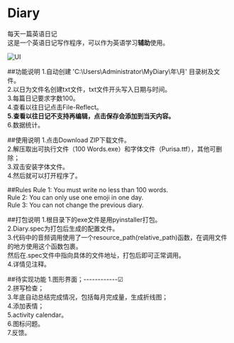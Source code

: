 # Diary
每天一篇英语日记<br>
这是一个英语日记写作程序，可以作为英语学习<b>辅助</b>使用。

![UI](https://raw.github.com/lihui/100Words/master/resources/me.jpg)

##功能说明
1.自动创建 'C:\Users\Administrator\MyDiary\年\月\' 目录树及文件。<br>
2.以日为文件名创建txt文件，txt文件开头写入日期与时间。<br>
3.每篇日记要求字数100。<br>
4.查看以往日记点击File-Reflect。<br>
<b>5.查看以往日记不支持再编辑，点击保存会添加到当天内容。</b><br>
6.数据统计。<br>

##使用说明
1.点击Download ZIP下载文件。<br>
2.解压取出可执行文件（100 Words.exe）和字体文件（Purisa.ttf），其他可删除；<br>
3.双击安装字体文件。<br>
4.然后就可以打开程序了。<br>

##Rules
Rule 1: You must write no less than 100 words.<br>
Rule 2: You can only use one emoji in one day.<br>
Rule 3: You can not change the previous diary.<br>

##打包说明
1.根目录下的exe文件是用pyinstaller打包。<br>
2.Diary.spec为打包后生成的配置文件。<br>
3.代码中的音频调用使用了一个resource_path(relative_path)函数，在调用文件的地方使用这个函数包裹。<br>
  然后在.spec文件中指向具体的文件地址，打包后即可正常调用。<br>
4.详情见注释。

##待实现功能
1.图形界面；------------☑<br>
2.拼写检查；<br>
3.年底自动总结完成情况，包括每月完成量，生成折线图；<br>
4.添加表情；<br>
5.activity calendar。<br>
6.图标问题。<br>
7.反馈。<br>
